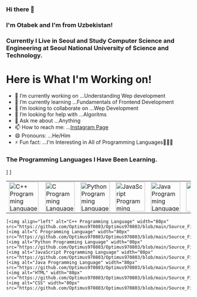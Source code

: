 ### Hi there 👋 
### I'm Otabek and I'm from Uzbekistan!
### Currently I Live in Seoul and Study Computer Science and Engineering at Seoul National University of Science and Technology.

<h1>Here is What I'm Working on!</h1>

- 🔭 I’m currently working on ...Understanding Wep development
- 🌱 I’m currently learning ...Fundamentals of Frontend Development
- 👯 I’m looking to collaborate on ...Wep Development
- 🤔 I’m looking for help with ...Algoritms
- 💬 Ask me about ...Anything
- 📫 How to reach me: ...[Instagram Page](https://www.instagram.com/optimus970803/) 
- 😄 Pronouns: ...He/Him
- ⚡ Fun fact: ...I'm Interesting in All of Programming Languages🤭😂😎

### The Programming Languages I Have Been Learning.
<table>
  <tr>
<!--     [<img align="left" alt="Swift" width="26px" src = "https://user-images.githubusercontent.com/23249828/93665170-50cc2b80-faaf-11ea-907c-698f502e3e52.png">][website]
    [<img align="left" alt="Objective-C" width="26px" src = "https://user-images.githubusercontent.com/23249828/93665260-11520f00-fab0-11ea-93ed-91b2865dab20.png">][website]
    [<img align="left" alt="C" width="26px" src = "https://user-images.githubusercontent.com/23249828/93665258-0eefb500-fab0-11ea-9507-72f6ce250a2f.png">][website]
    [<img align="left" alt="C++" width="26px" src = "https://user-images.githubusercontent.com/23249828/93665259-10b97880-fab0-11ea-8ec5-d997fd483227.png">][website]
    [<img align="left" alt="JAVA" width="26px" src = "https://user-images.githubusercontent.com/23249828/93665384-f59b3880-fab0-11ea-8ef5-c3f2b3358bb6.png">][website]
    [<img align="left" alt="Python" width="26px" src = "https://user-images.githubusercontent.com/23249828/93665388-f764fc00-fab0-11ea-9570-f14672db362c.png">][website] -->
    <td><img align="left" alt="C++ Programming Language" width="80px" src="https://github.com/Optimus970803/Optimus970803/blob/main/Source_Files/cpp%20(1).png"/></td>]
    <td><img alt="C Programming Language" width="80px" src="https://github.com/Optimus970803/Optimus970803/blob/main/Source_Files/C.jpg"/></td>
    <td><img alt="Python Programming Language" width="80px" src="https://github.com/Optimus970803/Optimus970803/blob/main/Source_Files/python.jpg"/></td>
    <td><img alt="JavaScript Programming Language" width="80px" src="https://github.com/Optimus970803/Optimus970803/blob/main/Source_Files/JavaScript.png"/></td>
    <td><img alt="Java Programming Language" width="80px" src="https://github.com/Optimus970803/Optimus970803/blob/main/Source_Files/Java1.jpg"/></td>]
    <td><img alt="HTML" width="80px" src="https://github.com/Optimus970803/Optimus970803/blob/main/Source_Files/HTML%40.png"/></td>
    <td><img alt="CSS" width="80px" src="https://github.com/Optimus970803/Optimus970803/blob/main/Source_Files/CSS1.jpg"/></td>
  </tr>
</table>

    [<img align="left" alt="C++ Programming Language" width="80px" src="https://github.com/Optimus970803/Optimus970803/blob/main/Source_Files/cpp%20(1).png"/>]
    [<img alt="C Programming Language" width="80px" src="https://github.com/Optimus970803/Optimus970803/blob/main/Source_Files/C.jpg"/>]
    [<img alt="Python Programming Language" width="80px" src="https://github.com/Optimus970803/Optimus970803/blob/main/Source_Files/python.jpg"/>]
    [<img alt="JavaScript Programming Language" width="80px" src="https://github.com/Optimus970803/Optimus970803/blob/main/Source_Files/JavaScript.png"/>]
    [<img alt="Java Programming Language" width="80px" src="https://github.com/Optimus970803/Optimus970803/blob/main/Source_Files/Java1.jpg"/>]
    [<img alt="HTML" width="80px" src="https://github.com/Optimus970803/Optimus970803/blob/main/Source_Files/HTML%40.png"/>]
    [<img alt="CSS" width="80px" src="https://github.com/Optimus970803/Optimus970803/blob/main/Source_Files/CSS1.jpg"/>]
